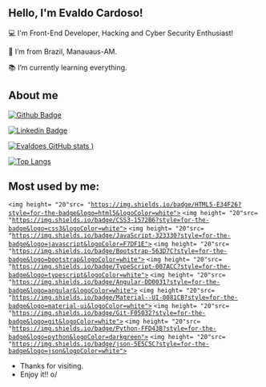## Hello, I'm Evaldo Cardoso!

:computer: I'm Front-End Developer, Hacking and Cyber Security Enthusiast!

:house_with_garden: I’m from Brazil, Manauaus-AM.

:books: I’m currently learning everything.



## About me

[![Github Badge](https://img.shields.io/badge/-Github-000?style=flat-square&logo=Github&logoColor=white&link=https://github.com/Evaldoes)](https://github.com/Evaldoes)

[![Linkedin Badge](https://img.shields.io/badge/-LinkedIn-blue?style=flat-square&logo=Linkedin&logoColor=white&link=https://www.linkedin.com/in/evaldo-cardoso-15a620125/)](https://www.linkedin.com/in/evaldo-cardoso-15a620125/)


[![Evaldoes GitHub stats](https://github-readme-stats.vercel.app/api?username=Evaldoes&show_icons=true&theme=radical)
)](https://github.com/Evaldoes/github-readme-stats)

[![Top Langs](https://github-readme-stats.vercel.app/api/top-langs/?username=Evaldoes&layout=compact)](https://github.com/Evaldoes/github-readme-stats)



## Most used by me:
<code><img height= "20"src= "https://img.shields.io/badge/HTML5-E34F26?style=for-the-badge&logo=html5&logoColor=white"></code>
<code><img height= "20"src= "https://img.shields.io/badge/CSS3-1572B6?style=for-the-badge&logo=css3&logoColor=white"></code>
<code><img height= "20"src= "https://img.shields.io/badge/JavaScript-323330?style=for-the-badge&logo=javascript&logoColor=F7DF1E"></code>
<code><img height= "20"src= "https://img.shields.io/badge/Bootstrap-563D7C?style=for-the-badge&logo=bootstrap&logoColor=white"></code>
<code><img height= "20"src= "https://img.shields.io/badge/TypeScript-007ACC?style=for-the-badge&logo=typescript&logoColor=white"></code>
<code><img height= "20"src= "https://img.shields.io/badge/Angular-DD0031?style=for-the-badge&logo=angular&logoColor=white"></code>
<code><img height= "20"src= "https://img.shields.io/badge/Material--UI-0081CB?style=for-the-badge&logo=material-ui&logoColor=white"></code>
<code><img height= "20"src= "https://img.shields.io/badge/Git-F05032?style=for-the-badge&logo=git&logoColor=white"></code>
<code><img height= "20"src= "https://img.shields.io/badge/Python-FFD43B?style=for-the-badge&logo=python&logoColor=darkgreen"></code>
<code><img height= "20"src= "https://img.shields.io/badge/json-5E5C5C?style=for-the-badge&logo=json&logoColor=white"></code>

- Thanks for visiting.
- Enjoy it!! o/






<!--
**Evaldoes/Evaldoes** is a ✨ _special_ ✨ repository because its `README.md` (this file) appears on your GitHub profile.

Here are some ideas to get you started:

- 🔭 I’m currently working on ...
- 🌱 I’m currently learning ...
- 👯 I’m looking to collaborate on ...
- 🤔 I’m looking for help with ...
- 💬 Ask me about ...
- 📫 How to reach me: ...
- 😄 Pronouns: ...
- ⚡ Fun fact: ...
-->
